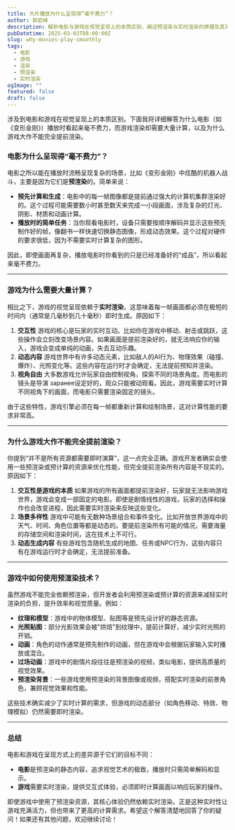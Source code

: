 ```yaml
---
title: 大片播放为什么呈现得“毫不费力”？
author: 郭岩峰
description: 解析电影与游戏在视觉呈现上的本质区别，阐述预渲染与实时渲染的原理及其对性能的影响。
pubDatetime: 2025-03-03T00:00:00Z
slug: why-movies-play-smoothly
tags:
  - 电影
  - 游戏
  - 渲染
  - 预渲染
  - 实时渲染
ogImage: ""
featured: false
draft: false
---
```


涉及到电影和游戏在视觉呈现上的本质区别。下面我将详细解答为什么电影（如《变形金刚》）播放时看起来毫不费力，而游戏渲染却需要大量计算，以及为什么游戏大作不能完全提前渲染。



### 电影为什么呈现得“毫不费力”？



电影之所以能在播放时流畅呈现复杂的场景，比如《变形金刚》中炫酷的机器人战斗，主要是因为它们是**预渲染**的。简单来说：



- **预先计算和生成**：电影中的每一帧图像都是提前通过强大的计算机集群渲染好的。这个过程可能需要数小时甚至数天来完成一小段画面，涉及复杂的灯光、阴影、材质和动画计算。
- **播放时的简单任务**：当你观看电影时，设备只需要按顺序解码并显示这些预先制作好的帧，像翻书一样快速切换静态图像，形成动态效果。这个过程对硬件的要求很低，因为不需要实时计算复杂的图形。

因此，即使画面再复杂，播放电影时你看到的只是已经准备好的“成品”，所以看起来毫不费力。



------

### 游戏为什么需要大量计算？



相比之下，游戏的视觉呈现依赖于**实时渲染**，这意味着每一帧画面都必须在极短的时间内（通常是几毫秒到几十毫秒）即时生成。原因如下：



1. **交互性**
    游戏的核心是玩家的实时互动。比如你在游戏中移动、射击或跳跃，这些操作会立刻改变场景内容。如果画面是提前渲染好的，就无法响应你的输入，游戏会变成单纯的动画，失去互动乐趣。
2. **动态内容**
    游戏世界中有许多动态元素，比如敌人的AI行为、物理效果（碰撞、爆炸）、光照变化等。这些内容在运行时才会确定，无法提前预知并渲染。
3. **视角自由**
    大多数游戏允许玩家自由控制视角，探索不同的场景角度。而电影的镜头是导演 заранее设定好的，观众只能被动观看。因此，游戏需要实时计算不同视角下的画面，而电影只需要渲染固定的镜头。

由于这些特性，游戏引擎必须在每一帧都重新计算和绘制场景，这对计算性能的要求非常高。



------

### 为什么游戏大作不能完全提前渲染？



你提到“并不是所有资源都需要即时演算”，这一点完全正确。游戏开发者确实会使用一些预渲染或预计算的资源来优化性能，但完全提前渲染所有内容是不现实的。原因如下：



1. **交互性是游戏的本质**
    如果游戏的所有画面都提前渲染好，玩家就无法影响游戏世界，游戏会变成一部固定的电影。即使是剧情线性的游戏，玩家的选择和操作也会改变进程，因此需要实时渲染来反映这些变化。
2. **场景多样性**
    游戏中可能有无数种场景组合和事件变化。比如开放世界游戏中的天气、时间、角色位置等都是动态的。要提前渲染所有可能的情况，需要海量的存储空间和渲染时间，这在技术上不可行。
3. **动态生成内容**
    有些游戏包含随机生成的地图、任务或NPC行为，这些内容只有在游戏运行时才会确定，无法提前准备。

------

### 游戏中如何使用预渲染技术？



虽然游戏不能完全依赖预渲染，但开发者会利用预渲染或预计算的资源来减轻实时渲染的负担，提升效率和视觉质量。例如：



- **纹理和模型**：游戏中的物体模型、贴图等是预先设计好的静态资源。
- **光照贴图**：部分光影效果会被"烘焙"到纹理中，提前计算好，减少实时光照的开销。
- **动画**：角色的动作通常是预先制作的动画，但在游戏中会根据玩家输入实时播放或混合。
- **过场动画**：游戏中的剧情片段往往是预渲染的视频，类似电影，提供高质量的视觉效果。
- **预渲染背景**：一些游戏使用预渲染的背景图像或视频，搭配实时渲染的前景角色，兼顾视觉效果和性能。

这些技术确实减少了实时计算的需求，但游戏的动态部分（如角色移动、特效、物理模拟）仍然需要即时渲染。



------

### 总结



电影和游戏在呈现方式上的差异源于它们的目标不同：



- **电影**是预渲染的静态内容，追求视觉艺术的极致，播放时只需简单解码和显示。
- **游戏**需要实时渲染，提供交互式体验，必须即时计算画面以响应玩家的操作。

即使游戏中使用了预渲染资源，其核心体验仍然依赖实时渲染。正是这种实时性让游戏充满活力，但也带来了更高的计算需求。希望这个解答清楚地回答了你的疑问！如果还有其他问题，欢迎继续讨论！